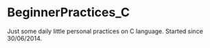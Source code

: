 BeginnerPractices_C
===================

Just some daily little personal practices on C language. Started since 30/06/2014.

